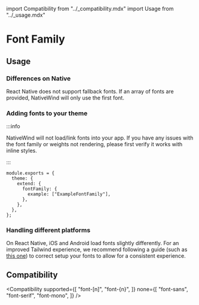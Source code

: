 import Compatibility from "../\_compatibility.mdx"
import Usage from "../\_usage.mdx"

# Font Family

## Usage

<Usage />

### Differences on Native

React Native does not support fallback fonts. If an array of fonts are provided, NativeWind will only use the first font.

### Adding fonts to your theme

:::info

NativeWind will not load/link fonts into your app. If you have any issues with the font family or weights not rendering, please first verify it works with inline styles.

:::

```tsx
module.exports = {
  theme: {
    extend: {
      fontFamily: {
        example: ["ExampleFontFamily"],
      },
    },
  },
};
```

### Handling different platforms

On React Native, iOS and Android load fonts slightly differently. For an improved Tailwind experience, we recommend following a guide (such as [this one](https://github.com/jsamr/react-native-font-demo)) to correct setup your fonts to allow for a consistent experience.

## Compatibility

<Compatibility
supported={[
"font-[n]",
"font-{n}",
]}
none={[
"font-sans",
"font-serif",
"font-mono",
]}
/>
